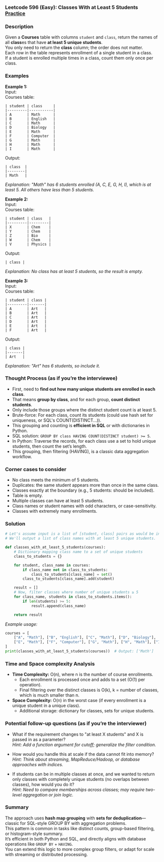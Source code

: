 ### Leetcode 596 (Easy): Classes With at Least 5 Students [Practice](https://leetcode.com/problems/classes-with-at-least-5-students)

### Description  
Given a **Courses** table with columns `student` and `class`, return the names of all **class**es that have **at least 5 unique students**.  
You only need to return the **class** column; the order does not matter.  
Each row in the table represents enrollment of a single student in a class.  
If a student is enrolled multiple times in a class, count them only once per class.

### Examples  

**Example 1:**  
Input:  
Courses table:  
```
| student | class     |
|---------|-----------|
| A       | Math      |
| B       | English   |
| C       | Math      |
| D       | Biology   |
| E       | Math      |
| F       | Computer  |
| G       | Math      |
| H       | Math      |
| I       | Math      |
```
Output:  
```
| class  |
|--------|
| Math   |
```
*Explanation: "Math" has 6 students enrolled (A, C, E, G, H, I), which is at least 5. All others have less than 5 students.*

**Example 2:**  
Input:  
Courses table:  
```
| student | class   |
|---------|---------|
| X       | Chem    |
| Y       | Chem    |
| Z       | Bio     |
| W       | Chem    |
| V       | Physics |
```
Output:  
```
| class |
```
*Explanation: No class has at least 5 students, so the result is empty.*

**Example 3:**  
Input:  
Courses table:  
```
| student | class |
|---------|-------|
| A       | Art   |
| B       | Art   |
| C       | Art   |
| D       | Art   |
| E       | Art   |
| F       | Art   |
```
Output:  
```
| class |
|-------|
| Art   |
```
*Explanation: "Art" has 6 students, so include it.*

### Thought Process (as if you’re the interviewee)  
- First, need to **find out how many unique students are enrolled in each class**.
- That means **group by class**, and for each group, **count distinct students**.
- Only include those groups where the distinct student count is at least 5.
- Brute-force: For each class, count its students (could use hash set for uniqueness, or SQL's COUNT(DISTINCT...)).
- This grouping and counting is **efficient in SQL** or with dictionaries in Python.
- SQL solution: `GROUP BY class HAVING COUNT(DISTINCT student) >= 5`.
- In Python: Traverse the records, for each class use a set to hold unique students, then count the set’s length.
- This grouping, then filtering (HAVING), is a classic data aggregation workflow.

### Corner cases to consider  
- No class meets the minimum of 5 students.
- Duplicates: the same student appears more than once in the same class.
- Classes exactly at the boundary (e.g., 5 students: should be included).
- Table is empty.
- Multiple classes can have at least 5 students.
- Class names or student names with odd characters, or case-sensitivity.
- Classes with extremely many enrollments.

### Solution

```python
# Let's assume input is a list of [student, class] pairs as would be in a DB table.
# We'll output a list of class names with at least 5 unique students.

def classes_with_at_least_5_students(courses):
    # Dictionary mapping class name to a set of unique students
    class_to_students = {}

    for student, class_name in courses:
        if class_name not in class_to_students:
            class_to_students[class_name] = set()
        class_to_students[class_name].add(student)

    result = []
    # Now, filter classes where number of unique students ≥ 5
    for class_name, students in class_to_students.items():
        if len(students) >= 5:
            result.append(class_name)

    return result
```
*Example usage:*
```python
courses = [
    ["A", "Math"], ["B", "English"], ["C", "Math"], ["D", "Biology"],
    ["E", "Math"], ["F", "Computer"], ["G", "Math"], ["H", "Math"], ["I", "Math"]
]
print(classes_with_at_least_5_students(courses))  # Output: ['Math']
```

### Time and Space complexity Analysis  

- **Time Complexity:** O(n), where n is the number of course enrollments.  
  - Each enrollment is processed once and adds to a set (O(1) per operation).
  - Final filtering over the distinct classes is O(k), k = number of classes, which is much smaller than n.
- **Space Complexity:** O(n) in the worst case (if every enrollment is a unique student in a unique class).
  - Additional storage: dictionary for classes, sets for unique students.

### Potential follow-up questions (as if you’re the interviewer)  

- What if the requirement changes to "at least X students" and X is passed in as a parameter?  
  *Hint: Add a function argument for cutoff; generalize the filter condition.*

- How would you handle this at scale if the data cannot fit into memory?  
  *Hint: Think about streaming, MapReduce/Hadoop, or database approaches with indices.*

- If students can be in multiple classes at once, and we wanted to return only classes with completely unique students (no overlaps between classes), how would you do it?  
  *Hint: Need to compare memberships across classes; may require two-level aggregation or join logic.*

### Summary
The approach uses **hash map grouping** with **sets for deduplication**—classic for SQL-style GROUP BY with aggregation problems.  
This pattern is common in tasks like distinct counts, group-based filtering, or histogram-style summary.  
It’s efficient in both Python and SQL, and directly aligns with database operations like `GROUP BY` + `HAVING`.  
You can extend this logic to more complex group filters, or adapt for scale with streaming or distributed processing.